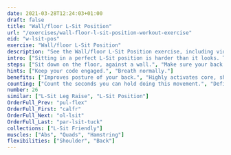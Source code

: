 ```yaml
---
date: 2021-03-28T12:24:03+01:00
draft: false
title: "Wall/floor L-Sit Position"
url: "/exercises/wall-floor-l-sit-position-workout-exercise"
eid: "w-lsit-pos"
exercise: "Wall/floor L-Sit Position"
description: "See the Wall/floor L-Sit Position exercise, including video demonstration, instructions on how-to perform, benefits, activated body parts and related exercises."
intro: ["Sitting in a perfect L-Sit position is harder than it looks. This is a good starting point to prepare for an L-Sit."]
steps: ["Sit down on the floor, against a wall.", "Make sure your back and shoulders touch the wall, as well as your butt.", "Move your shoulders slightly away from the wall.", "This is the starting position.", "With your arms straight, rotate them parallel to your body, from touching the wall above your head to touching the ground in front of you."]
hints: ["Keep your code engaged.", "Breath normally."]
benefits: ["Improves posture of your back.", "Highly activates core, shoulder blades and shoulders."]
counting: ["Count the seconds you can hold doing this movement.", "Define a goal, say 7 or 14 minutes of accumulated time on this position, for the all week."]
number: 26
similar: ["L-Sit Leg Raise", "L-Sit Position"]
OrderFull_Prev: "pul-flex"
OrderFull_First: "calfr"
OrderFull_Next: "ol-lsit"
OrderFull_Last: "par-lsit-tuck"
collections: ["L-Sit Friendly"]
muscles: ["Abs", "Quads", "Hamstring"]
flexibilities: ["Shoulder", "Back"]
---
```


